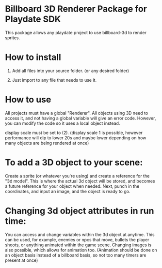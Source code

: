 # Billboard 3D Renderer Package for Playdate SDK

This package allows any playdate project to use billboard-3d to render sprites.

# How to install

1. Add all files into your source folder. (or any desired folder)

2. Just import to any file that needs to use it.

# How to use

All projects must have a global "Renderer". All objects using 3D need to access it, and not having a global variable will give an error code. However, you can modify the code so it uses a local object instead.

display scale must be set to (2). (display scale 1 is possible, however performance will dip to lower 20s and maybe lower depending on how many objects are being rendered at once)

# To add a 3D object to your scene:

Create a sprite (or whatever you're using) and create a reference for the "3d model". This is where the actual 3d object will be stored, and becomes a future reference for your object when needed. Next, punch in the coordinates, and input an image, and the object is ready to go.

# Changing 3d object attributes in run time:

You can access and change variables within the 3d object at anytime. This can be used, for example, enemies or npcs that move, bullets the player shoots, or anything animated within the game scene. Changing images is also possible, which allows for animation too. (Animation should be done on an object basis instead of a billboard basis, so not too many timers are present at once)
